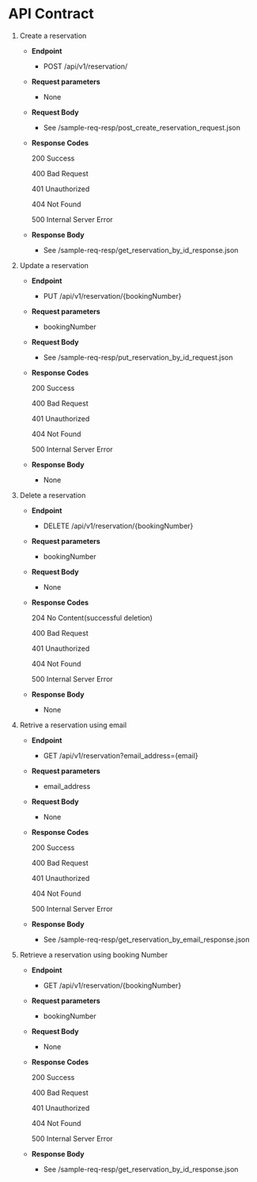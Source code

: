 # API Contract

1. Create a reservation
    * **Endpoint**
        *   POST /api/v1/reservation/

    * **Request parameters**
        * None

    * **Request Body**
        * See /sample-req-resp/post_create_reservation_request.json

    * **Response Codes**
    
        200 Success
        
        400 Bad Request 
        
        401 Unauthorized
        
        404 Not Found
        
        500 Internal Server Error

    * **Response Body**
        * See /sample-req-resp/get_reservation_by_id_response.json

2. Update a reservation
    * **Endpoint**
        *   PUT /api/v1/reservation/{bookingNumber}

    * **Request parameters**
        * bookingNumber

    * **Request Body**
        * See /sample-req-resp/put_reservation_by_id_request.json

    * **Response Codes**
    
        200 Success
        
        400 Bad Request 
        
        401 Unauthorized
        
        404 Not Found
        
        500 Internal Server Error

    * **Response Body**
        * None

3. Delete a reservation
    * **Endpoint**
        *   DELETE /api/v1/reservation/{bookingNumber}

    * **Request parameters**
        * bookingNumber

    * **Request Body**
        * None

    * **Response Codes**
    
        204 No Content(successful deletion)
        
        400 Bad Request 
        
        401 Unauthorized
        
        404 Not Found
        
        500 Internal Server Error

    * **Response Body**
        * None

4. Retrive a reservation using email
    * **Endpoint**
        *   GET /api/v1/reservation?email_address={email}

    * **Request parameters**
        * email_address

    * **Request Body**
        * None

    * **Response Codes**
    
        200 Success
        
        400 Bad Request 
        
        401 Unauthorized
        
        404 Not Found
        
        500 Internal Server Error

    * **Response Body**
        * See /sample-req-resp/get_reservation_by_email_response.json
        
5. Retrieve a reservation using booking Number
    * **Endpoint**
        *   GET /api/v1/reservation/{bookingNumber}

    * **Request parameters**
        * bookingNumber

    * **Request Body**
        * None

    * **Response Codes**
    
        200 Success
        
        400 Bad Request 
        
        401 Unauthorized
        
        404 Not Found
        
        500 Internal Server Error

    * **Response Body**
        * See /sample-req-resp/get_reservation_by_id_response.json